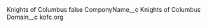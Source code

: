 <?xml version="1.0" encoding="UTF-8"?>
<CustomMetadata xmlns="http://soap.sforce.com/2006/04/metadata" xmlns:xsi="http://www.w3.org/2001/XMLSchema-instance" xmlns:xsd="http://www.w3.org/2001/XMLSchema">
    <label>Knights of Columbus</label>
    <protected>false</protected>
    <values>
        <field>ComponyName__c</field>
        <value xsi:type="xsd:string">Knights of Columbus</value>
    </values>
    <values>
        <field>Domain__c</field>
        <value xsi:type="xsd:string">kofc.org</value>
    </values>
</CustomMetadata>
